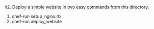 h2. Deploy a simple website in two easy commands from this directory.

1. chef-run <TARGET> setup_nginx.rb
1. chef-run <TARGET> deploy_website
